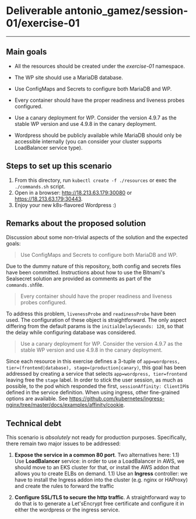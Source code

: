 # Deliverable antonio_gamez/session-01/exercise-01
---

## Main goals
  
* All the resources should be created under the *exercise-01* namespace.

* The WP site should use a MariaDB database.

* Use ConfigMaps and Secrets to configure both MariaDB and WP.

* Every container should have the proper readiness and liveness probes configured.

* Use a canary deployment for WP. Consider the version 4.9.7 as the stable WP version and use 4.9.8 in the canary deployment.

* Wordpress should be publicly available while MariaDB should only be accessible internally (you can consider your cluster supports LoadBalancer service type).

  
## Steps to set up this scenario

1) From this directory, run `kubectl create -f ./resources` or exec the `./commands.sh` script.
2) Open in a browser:  http://18.213.63.179:30080 or  https://18.213.63.179:30443.
3) Enjoy your new k8s-flavored Wordpress :)

## Remarks about the proposed solution

Discussion about some non-trivial aspects of the solution and the expected goals:

>Use ConfigMaps and Secrets to configure both MariaDB and WP.

Due to the dummy nature of this repository, both config and secrets files have been committed. Instructions about how to use the Bitnami's Sealsecret solution are provided as comments as part of the `commands.sh`file.

> Every container should have the proper readiness and liveness probes configured.

To address this problem, `livenessProbe` and `readinessProbe` have been used. The configuration of these object is straightforward. The only aspect differing from the default params is the `initialDelaySeconds: 120`, so that the delay while configuring database was considered.

>Use a canary deployment for WP. Consider the version 4.9.7 as the stable WP version and use 4.9.8 in the canary deployment.

Since each resource in this exercise defines a 3-tuple of `app=wordpress, tier=(frontend|database), stage=(production|canary)`, this goal has been addressed by creating a service that selects `app=wordpress, tier=frontend` leaving free the `stage` label. 
In order to stick the user session, as much as possible, to the pod which responded the first, `sessionAffinity: ClientIP`is defined in the service definition.
When using ingress, other fine-grained options are available. See https://github.com/kubernetes/ingress-nginx/tree/master/docs/examples/affinity/cookie. 


## Technical debt
  
This scenario is *absolutely* not ready for production purposes. Specifically, there remain two major issues to be addressed:

1) **Expose the service in a common 80 port**. Two alternatives here: 
    1.1) Use **LoadBalancer** service: in order to use a LoadBalancer in AWS, we should move to an EKS cluster for that, or install the AWS addon that allows you to create ELBs on demand.
    1.1) Use an **Ingress** controller: we have to install the Ingress addon into the cluster (e.g. nginx or HAProxy) and create the rules to forward the traffic

2) **Configure SSL/TLS to secure the http traffic**. A straightforward way to do that is to generate a Let'sEncrypt free certificate and configure it in either the wordpress or the ingress service.
